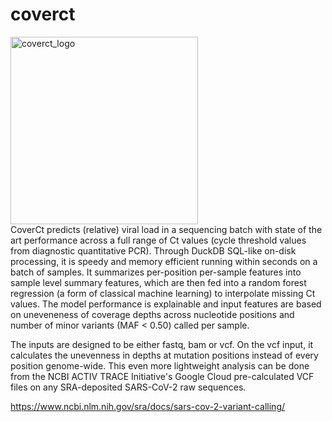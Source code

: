 # coverct
<img src="https://github.com/user-attachments/assets/992605e7-10f0-4656-b902-bf7a1f31d3c6" alt="coverct_logo" width="300"> <br>
CoverCt predicts (relative) viral load in a sequencing batch with state of the art performance across a full range of Ct values (cycle threshold values from diagnostic quantitative PCR). Through DuckDB SQL-like on-disk processing, it is speedy and memory efficient running within seconds on a batch of samples. It summarizes per-position per-sample features into sample level summary features, which are then fed into a random forest regression (a form of classical machine learning) to interpolate missing Ct values. The model performance is explainable and input features are based on uneveneness of coverage depths across nucleotide positions and number of minor variants (MAF < 0.50) called per sample.

The inputs are designed to be either fastq, bam or vcf. On the vcf input, it calculates the unevenness in depths at mutation positions instead of every position genome-wide. This even more lightweight analysis can be done from the NCBI ACTIV TRACE Initiative's Google Cloud pre-calculated VCF files on any SRA-deposited SARS-CoV-2 raw sequences.

https://www.ncbi.nlm.nih.gov/sra/docs/sars-cov-2-variant-calling/

